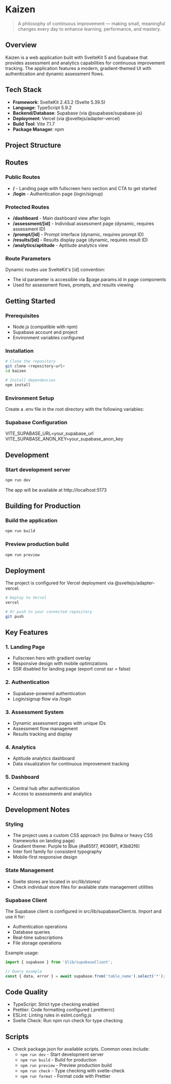 # Kaizen

> A philosophy of continuous improvement — making small, meaningful changes every day to enhance learning, performance, and mastery.

## Overview

Kaizen is a web application built with SvelteKit 5 and Supabase that provides assessment and analytics capabilities for continuous improvement tracking. The application features a modern, gradient-themed UI with authentication and dynamic assessment flows.

## Tech Stack

- **Framework**: SvelteKit 2.43.2 (Svelte 5.39.5)
- **Language**: TypeScript 5.9.2
- **Backend/Database**: Supabase (via @supabase/supabase-js)
- **Deployment**: Vercel (via @sveltejs/adapter-vercel)
- **Build Tool**: Vite 7.1.7
- **Package Manager**: npm

## Project Structure

## Routes

### Public Routes

- **/** - Landing page with fullscreen hero section and CTA to get started
- **/login** - Authentication page (login/signup)

### Protected Routes

- **/dashboard** - Main dashboard view after login
- **/assessment/[id]** - Individual assessment page (dynamic, requires assessment ID)
- **/prompt/[id]** - Prompt interface (dynamic, requires prompt ID)
- **/results/[id]** - Results display page (dynamic, requires result ID)
- **/analytics/aptitude** - Aptitude analytics view

### Route Parameters

Dynamic routes use SvelteKit's [id] convention:
- The id parameter is accessible via $page.params.id in page components
- Used for assessment flows, prompts, and results viewing

## Getting Started

### Prerequisites

- Node.js (compatible with npm)
- Supabase account and project
- Environment variables configured

### Installation

```bash
# Clone the repository
git clone <repository-url>
cd kaizen

# Install dependencies
npm install
```
### Environment Setup
Create a .env file in the root directory with the following variables:

### Supabase Configuration
VITE_SUPABASE_URL=your_supabase_url
VITE_SUPABASE_ANON_KEY=your_supabase_anon_key

## Development
### Start development server
```bash
npm run dev
```

The app will be available at http://localhost:5173

## Building for Production
### Build the application
```bash
npm run build
```

### Preview production build
```bash
npm run preview
```

## Deployment
The project is configured for Vercel deployment via @sveltejs/adapter-vercel.
```bash
# Deploy to Vercel
vercel

# Or push to your connected repository
git push
```

## Key Features
### 1. Landing Page
- Fullscreen hero with gradient overlay
- Responsive design with mobile optimizations
- SSR disabled for landing page (export const ssr = false)

### 2. Authentication
- Supabase-powered authentication
- Login/signup flow via /login

### 3. Assessment System
- Dynamic assessment pages with unique IDs
- Assessment flow management
- Results tracking and display

### 4. Analytics
- Aptitude analytics dashboard
- Data visualization for continuous improvement tracking

### 5. Dashboard
- Central hub after authentication
- Access to assessments and analytics

## Development Notes
### Styling
- The project uses a custom CSS approach (no Bulma or heavy CSS frameworks on landing page)
- Gradient theme: Purple to Blue (#a855f7, #6366f1, #3b82f6)
- Inter font family for consistent typography
- Mobile-first responsive design

### State Management
- Svelte stores are located in src/lib/stores/
- Check individual store files for available state management utilities

### Supabase Client
The Supabase client is configured in src/lib/supabaseClient.ts. Import and use it for:
- Authentication operations
- Database queries
- Real-time subscriptions
- File storage operations

Example usage:
```typescript
import { supabase } from '$lib/supabaseClient';

// Query example
const { data, error } = await supabase.from('table_name').select('*');
```

## Code Quality
- TypeScript: Strict type checking enabled
- Prettier: Code formatting configured (.prettierrc)
- ESLint: Linting rules in eslint.config.js
- Svelte Check: Run npm run check for type checking

## Scripts
- Check package.json for available scripts. Common ones include:
  - `npm run dev` - Start development server
  - `npm run build` - Build for production
  - `npm run preview` - Preview production build
  - `npm run check` - Type checking with svelte-check
  - `npm run format` - Format code with Prettier
